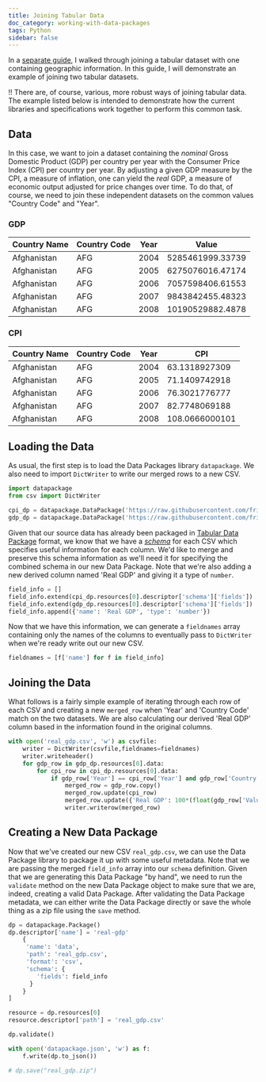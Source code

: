 ```yaml
---
title: Joining Tabular Data
doc_category: working-with-data-packages
tags: Python
sidebar: false
---
```


In a [separate guide](/docs/joining-data-in-python/), I walked through joining
a tabular dataset with one containing geographic information.  In this
guide, I will demonstrate an example of joining two tabular datasets.

!! There are, of course, various, more robust ways of joining
 tabular data.  The example listed below is intended to demonstrate
 how the current libraries and specifications work together to perform
 this common task.

## Data

In this case, we want to join a dataset containing the *nominal* Gross
Domestic Product (GDP) per country per year with the Consumer Price
Index (CPI) per country per year.  By adjusting a given GDP measure by
the CPI, a measure of inflation, one can yield the *real* GDP, a
measure of economic output adjusted for price changes over time.  To
do that, of course, we need to join these independent datasets on the
common values "Country Code" and "Year".

### GDP

| Country Name | Country Code | Year | Value |
|---|---|---|---|
| Afghanistan | AFG | 2004 | 5285461999.33739 |
| Afghanistan | AFG | 2005 | 6275076016.47174 |
| Afghanistan | AFG | 2006 | 7057598406.61553 |
| Afghanistan | AFG | 2007 | 9843842455.48323 |
| Afghanistan | AFG | 2008 | 10190529882.4878 |


### CPI

| Country Name | Country Code | Year | CPI |
|---|---|---|---|
| Afghanistan | AFG | 2004 | 63.1318927309 |
| Afghanistan | AFG | 2005 | 71.1409742918 |
| Afghanistan | AFG | 2006 | 76.3021776777 |
| Afghanistan | AFG | 2007 | 82.7748069188 |
| Afghanistan | AFG | 2008 | 108.0666000101 |

## Loading the Data

As usual, the first step is to load the Data Packages library
`datapackage`.  We also need to import `DictWriter` to write our
merged rows to a new CSV.

```python
import datapackage
from csv import DictWriter

cpi_dp = datapackage.DataPackage('https://raw.githubusercontent.com/frictionlessdata/example-data-packages/master/cpi/datapackage.json')
gdp_dp = datapackage.DataPackage('https://raw.githubusercontent.com/frictionlessdata/example-data-packages/master/gross-domestic-product-all/datapackage.json')
```

Given that our source data has already been packaged in
[Tabular Data Package](/docs/tabular-data-package/) format, we know
that we have a [*schema*](/docs/table-schema/) for each CSV
which specifies useful information for each column.  We'd like to
merge and preserve this schema information as we'll need it for
specifying the combined schema in our new Data Package.  Note that
we're also adding a new derived column named 'Real GDP' and giving it
a type of `number`.

```python
field_info = []
field_info.extend(cpi_dp.resources[0].descriptor['schema']['fields'])
field_info.extend(gdp_dp.resources[0].descriptor['schema']['fields'])
field_info.append({'name': 'Real GDP', 'type': 'number'})
```

Now that we have this information, we can generate a `fieldnames`
array containing only the names of the columns to eventually pass to
`DictWriter` when we're ready write out our new CSV.

```python
fieldnames = [f['name'] for f in field_info]
```

## Joining the Data

What follows is a fairly simple example of iterating through each row
of each CSV and creating a new `merged_row` when 'Year' and 'Country
Code' match on the two datasets.  We are also calculating our derived
'Real GDP' column based in the information found in the original
columns.

```python
with open('real_gdp.csv', 'w') as csvfile:
    writer = DictWriter(csvfile,fieldnames=fieldnames)
    writer.writeheader()
    for gdp_row in gdp_dp.resources[0].data:
        for cpi_row in cpi_dp.resources[0].data:
            if gdp_row['Year'] == cpi_row['Year'] and gdp_row['Country Code'] == cpi_row['Country Code']:
                merged_row = gdp_row.copy()
                merged_row.update(cpi_row)
                merged_row.update({'Real GDP': 100*(float(gdp_row['Value'])/float(cpi_row['CPI']))})
                writer.writerow(merged_row)

```

## Creating a New Data Package

Now that we've created our new CSV `real_gdp.csv`, we can use the Data
Package library to package it up with some useful metadata.  Note that
we are passing the merged `field_info` array into our `schema`
definition.  Given that we are generating this Data Package "by hand",
we need to run the `validate` method on the new Data Package object to
make sure that we are, indeed, creating a valid Data Package.  After
validating the Data Package metadata, we can either write the Data
Package directly or save the whole thing as a zip file using the
`save` method.

```python
dp = datapackage.Package()
dp.descriptor['name'] = 'real-gdp'
    {
     'name': 'data',
     'path': 'real_gdp.csv',
     'format': 'csv',
     'schema': {
        'fields': field_info
      }
    }
]

resource = dp.resources[0]
resource.descriptor['path'] = 'real_gdp.csv'

dp.validate()

with open('datapackage.json', 'w') as f:
    f.write(dp.to_json())

# dp.save("real_gdp.zip")
```